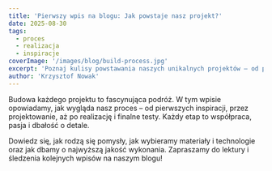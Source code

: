 ```yaml
---
title: 'Pierwszy wpis na blogu: Jak powstaje nasz projekt?'
date: 2025-08-30
tags:
  - proces
  - realizacja
  - inspiracje
coverImage: '/images/blog/build-process.jpg'
excerpt: 'Poznaj kulisy powstawania naszych unikalnych projektów – od pomysłu do gotowego dzieła.'
author: 'Krzysztof Nowak'
---
```


Budowa każdego projektu to fascynująca podróż. W tym wpisie opowiadamy, jak wygląda nasz proces – od pierwszych inspiracji, przez projektowanie, aż po realizację i finalne testy. Każdy etap to współpraca, pasja i dbałość o detale.

Dowiedz się, jak rodzą się pomysły, jak wybieramy materiały i technologie oraz jak dbamy o najwyższą jakość wykonania. Zapraszamy do lektury i śledzenia kolejnych wpisów na naszym blogu!

